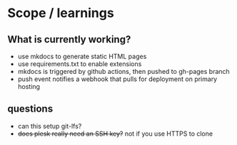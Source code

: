 # Scope / learnings

## What is currently working?

* use mkdocs to generate static HTML pages
* use requirements.txt to enable extensions
* mkdocs is triggered by github actions, then pushed to gh-pages branch
* push event notifies a webhook that pulls for deployment on primary hosting

## questions

* can this setup git-lfs?
* ~~does plesk really need an SSH key?~~ not if you use HTTPS to clone
